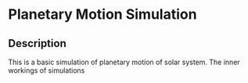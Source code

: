 # Planetary Motion Simulation

## Description

This is a basic simulation of planetary motion of solar system. The inner workings of simulations

